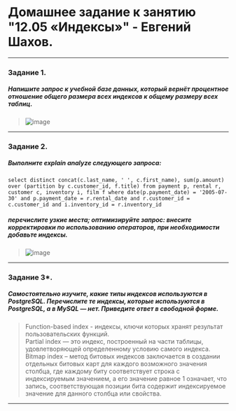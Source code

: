 # Домашнее задание к занятию "12.05 «Индексы»" - Евгений Шахов.
---
### Задание 1.
##### Напишите запрос к учебной базе данных, который вернёт процентное отношение общего размера всех индексов к общему размеру всех таблиц.
> ![image](https://github.com/126W/hw12.05/assets/122415129/c462a7d8-b8dc-44a1-b467-47bbc948ebd0)

---
### Задание 2.
##### Выполните explain analyze следующего запроса:
`select distinct concat(c.last_name, ' ', c.first_name), sum(p.amount) over (partition by c.customer_id, f.title)
from payment p, rental r, customer c, inventory i, film f
where date(p.payment_date) = '2005-07-30' and p.payment_date = r.rental_date and r.customer_id = c.customer_id and i.inventory_id = r.inventory_id`
##### перечислите узкие места; оптимизируйте запрос: внесите корректировки по использованию операторов, при необходимости добавьте индексы.
> ![image](https://github.com/126W/hw12.05/assets/122415129/bcd93e99-c038-4e8d-82c8-4bf412284906)

---
### Задание 3*. 
##### Самостоятельно изучите, какие типы индексов используются в PostgreSQL. Перечислите те индексы, которые используются в PostgreSQL, а в MySQL — нет. Приведите ответ в свободной форме.
> Function-based index - индексы, ключи которых хранят результат пользовательских функций.   
> Partial index — это индекс, построенный на части таблицы, удовлетворяющей определенному условию самого индекса.   
> Bitmap index – метод битовых индексов заключается в создании отдельных битовых карт для каждого возможного значения столбца, где каждому биту соответствует строка с индексируемым значением, а его значение равное 1 означает, что запись, соответствующая позиции бита содержит индексируемое значение для данного столбца или свойства.
---
